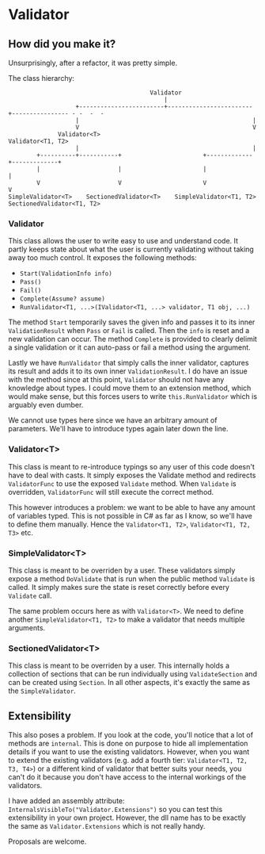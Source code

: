 # Validator

## How did you make it?

Unsurprisingly, after a refactor, it was pretty simple.

The class hierarchy:

```
                                        Validator
                                            |
                   +------------------------+------------------------+---------------- - -  -  -
                   |                                                 |
                   V                                                 V
              Validator<T>                                  Validator<T1, T2>
                   |                                                 |
        +----------+-----------+                       +-------------+-------------+
        |                      |                       |                           |
        V                      V                       V                           V
SimpleValidator<T>    SectionedValidator<T>    SimpleValidator<T1, T2>    SectionedValidator<T1, T2>
```

### Validator

This class allows the user to write easy to use and understand code.
It partly keeps state about what the user is currently validating without taking away too much control.
It exposes the following methods:

* `Start(ValidationInfo info)`
* `Pass()`
* `Fail()`
* `Complete(Assume? assume)`
* `RunValidator<T1, ...>(IValidator<T1, ...> validator, T1 obj, ...)`

The method `Start` temporarily saves the given info and passes it to its inner `ValidationResult` when `Pass` or `Fail` is called.
Then the `info` is reset and a new validation can occur.
The method `Complete` is provided to clearly delimit a single validation or it can auto-pass or fail a method using the argument.

Lastly we have `RunValidator` that simply calls the inner validator, captures its result and adds it to its own inner `ValidationResult`.
I do have an issue with the method since at this point, `Validator` should not have any knowledge about types.
I could move them to an extension method, which would make sense, but this forces users to write `this.RunValidator` which is arguably even dumber.

We cannot use types here since we have an arbitrary amount of parameters.
We'll have to introduce types again later down the line.


### Validator&lt;T&gt;

This class is meant to re-introduce typings so any user of this code doesn't have to deal with casts.
It simply exposes the Validate method and redirects `ValidatorFunc` to use the exposed `Validate` method.
When `Validate` is overridden, `ValidatorFunc` will still execute the correct method.

This however introduces a problem: we want to be able to have any amount of variables typed.
This is not possible in C# as far as I know, so we'll have to define them manually.
Hence the `Validator<T1, T2>`, `Validator<T1, T2, T3>` etc.

### SimpleValidator&lt;T&gt;

This class is meant to be overriden by a user.
These validators simply expose a method `DoValidate` that is run when the public method `Validate` is called.
It simply makes sure the state is reset correctly before every `Validate` call.

The same problem occurs here as with `Validator<T>`.
We need to define another `SimpleValidator<T1, T2>` to make a validator that needs multiple arguments.

### SectionedValidator&lt;T&gt;

This class is meant to be overriden by a user.
This internally holds a collection of sections that can be run individually using `ValidateSection` and can be created using `Section`.
In all other aspects, it's exactly the same as the `SimpleValidator`.

## Extensibility

This also poses a problem.
If you look at the code, you'll notice that a lot of methods are `internal`.
This is done on purpose to hide all implementation details if you want to use the existing validators.
However, when you want to extend the existing validators (e.g. add a fourth tier: `Validator<T1, T2, T3, T4>`) or a different kind of validator that better suits your needs, you can't do it because you don't have access to the internal workings of the validators.

I have added an assembly attribute: `InternalsVisibleTo("Validator.Extensions")` so you can test this extensibility in your own project.
However, the dll name has to be exactly the same as `Validator.Extensions` which is not really handy.

Proposals are welcome.